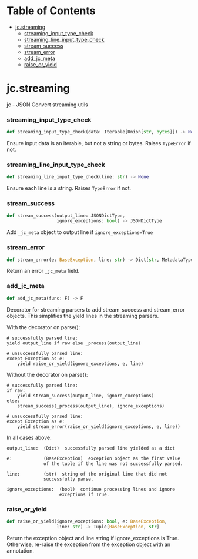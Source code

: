 # Table of Contents

* [jc.streaming](#jc.streaming)
  * [streaming\_input\_type\_check](#jc.streaming.streaming_input_type_check)
  * [streaming\_line\_input\_type\_check](#jc.streaming.streaming_line_input_type_check)
  * [stream\_success](#jc.streaming.stream_success)
  * [stream\_error](#jc.streaming.stream_error)
  * [add\_jc\_meta](#jc.streaming.add_jc_meta)
  * [raise\_or\_yield](#jc.streaming.raise_or_yield)

<a id="jc.streaming"></a>

# jc.streaming

jc - JSON Convert streaming utils

<a id="jc.streaming.streaming_input_type_check"></a>

### streaming\_input\_type\_check

```python
def streaming_input_type_check(data: Iterable[Union[str, bytes]]) -> None
```

Ensure input data is an iterable, but not a string or bytes. Raises
`TypeError` if not.

<a id="jc.streaming.streaming_line_input_type_check"></a>

### streaming\_line\_input\_type\_check

```python
def streaming_line_input_type_check(line: str) -> None
```

Ensure each line is a string. Raises `TypeError` if not.

<a id="jc.streaming.stream_success"></a>

### stream\_success

```python
def stream_success(output_line: JSONDictType,
                   ignore_exceptions: bool) -> JSONDictType
```

Add `_jc_meta` object to output line if `ignore_exceptions=True`

<a id="jc.streaming.stream_error"></a>

### stream\_error

```python
def stream_error(e: BaseException, line: str) -> Dict[str, MetadataType]
```

Return an error `_jc_meta` field.

<a id="jc.streaming.add_jc_meta"></a>

### add\_jc\_meta

```python
def add_jc_meta(func: F) -> F
```

Decorator for streaming parsers to add stream_success and stream_error
objects. This simplifies the yield lines in the streaming parsers.

With the decorator on parse():

    # successfully parsed line:
    yield output_line if raw else _process(output_line)

    # unsuccessfully parsed line:
    except Exception as e:
        yield raise_or_yield(ignore_exceptions, e, line)

Without the decorator on parse():

    # successfully parsed line:
    if raw:
        yield stream_success(output_line, ignore_exceptions)
    else:
        stream_success(_process(output_line), ignore_exceptions)

    # unsuccessfully parsed line:
    except Exception as e:
        yield stream_error(raise_or_yield(ignore_exceptions, e, line))

In all cases above:

    output_line:  (Dict)  successfully parsed line yielded as a dict

    e:            (BaseException)  exception object as the first value
                  of the tuple if the line was not successfully parsed.

    line:         (str)  string of the original line that did not
                  successfully parse.

    ignore_exceptions:  (bool)  continue processing lines and ignore
                        exceptions if True.

<a id="jc.streaming.raise_or_yield"></a>

### raise\_or\_yield

```python
def raise_or_yield(ignore_exceptions: bool, e: BaseException,
                   line: str) -> Tuple[BaseException, str]
```

Return the exception object and line string if ignore_exceptions is
True. Otherwise, re-raise the exception from the exception object with
an annotation.

